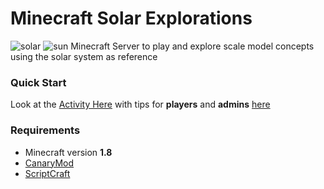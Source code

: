 # Minecraft Solar Explorations

![solar](https://cloud.githubusercontent.com/assets/102277/13762786/3ac3c7d4-ea39-11e5-9d4b-7f1ef96f36ee.png)
![sun](https://cloud.githubusercontent.com/assets/102277/13762785/3ac244fe-ea39-11e5-9433-e9ccdb634127.png)
Minecraft Server to play and explore scale model concepts using the solar system as reference

### Quick Start

Look at the [Activity Here](https://github.com/radames/Minecraft-Solar-Explorations/blob/atomic/ItsASmallWorldAfterAll.md) with tips for **players** and **admins** [here](https://github.com/radames/Minecraft-Solar-Explorations/blob/atomic/Commands.md)

### Requirements

* Minecraft version **1.8**
* [CanaryMod](https://github.com/CanaryModTeam/CanaryMod)
* [ScriptCraft](https://github.com/walterhiggins/ScriptCraft)

